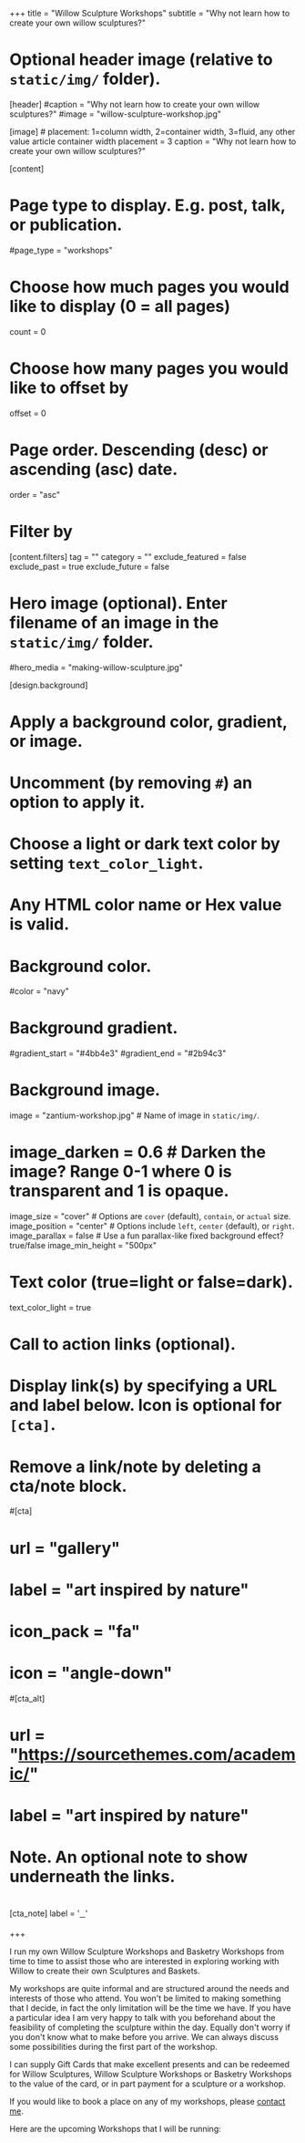 +++
title = "Willow Sculpture Workshops"
subtitle = "Why not learn how to create your own willow sculptures?"

# Optional header image (relative to `static/img/` folder).
[header]
  #caption = "Why not learn how to create your own willow sculptures?"
  #image = "willow-sculpture-workshop.jpg"
  
[image]
	# placement: 1=column width, 2=container width, 3=fluid, any other value article container width
	placement = 3
	caption = "Why not learn how to create your own willow sculptures?"

[content]
  # Page type to display. E.g. post, talk, or publication.
  #page_type = "workshops"
  
  # Choose how much pages you would like to display (0 = all pages)
  count = 0
  
  # Choose how many pages you would like to offset by
  offset = 0

  # Page order. Descending (desc) or ascending (asc) date.
  order = "asc"

  # Filter by 
  [content.filters]
    tag = ""
    category = ""
    exclude_featured = false
    exclude_past = true
    exclude_future = false

# Hero image (optional). Enter filename of an image in the `static/img/` folder.
#hero_media = "making-willow-sculpture.jpg"

[design.background]
  # Apply a background color, gradient, or image.
  #   Uncomment (by removing `#`) an option to apply it.
  #   Choose a light or dark text color by setting `text_color_light`.
  #   Any HTML color name or Hex value is valid.

  # Background color.
  #color = "navy"
  
  # Background gradient.
  #gradient_start = "#4bb4e3"
  #gradient_end = "#2b94c3"
  
  # Background image.
  image = "zantium-workshop.jpg"  # Name of image in `static/img/`.
   
  # image_darken = 0.6  # Darken the image? Range 0-1 where 0 is transparent and 1 is opaque.
  image_size = "cover"  #  Options are `cover` (default), `contain`, or `actual` size.
  image_position = "center"  # Options include `left`, `center` (default), or `right`.
  image_parallax = false  # Use a fun parallax-like fixed background effect? true/false
  image_min_height = "500px"
  
  # Text color (true=light or false=dark).
  text_color_light = true

# Call to action links (optional).
#   Display link(s) by specifying a URL and label below. Icon is optional for `[cta]`.
#   Remove a link/note by deleting a cta/note block.
#[cta]
#  url = "gallery"
#  label = "art inspired by nature"
#  icon_pack = "fa"
#  icon = "angle-down"
  
#[cta_alt]
#  url = "https://sourcethemes.com/academic/"
#  label = "art inspired by nature"

# Note. An optional note to show underneath the links.
[cta_note]
  label = '<a href="#contentStart"><span class="fa fa-angle-down" style="padding-top:200px;font-size:2.5em;">&nbsp;</span></a>'

+++

I run my own Willow Sculpture Workshops and Basketry Workshops from time to time 
to assist those who are interested in exploring working with Willow to create 
their own Sculptures and Baskets.

My workshops are quite informal and are structured around the needs and 
interests of those who attend. You won't be limited to making something 
that I decide, in fact the only limitation will be the time we have. If 
you have a particular idea I am very happy to talk with you beforehand 
about the feasibility of completing the sculpture within the day. Equally 
don't worry if you don't know what to make before you arrive. We can always 
discuss some possibilities during the first part of the workshop.

I can supply Gift Cards that make excellent presents and can be redeemed 
for Willow Sculptures, Willow Sculpture Workshops or Basketry Workshops to 
the value of the card, or in part payment for a sculpture or a workshop.

If you would like to book a place on any of my workshops, please [contact me](/#contact).

Here are the upcoming Workshops that I will be running:
